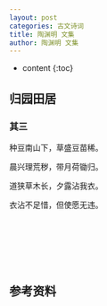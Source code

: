 ```yaml
---
layout: post
categories: 古文诗词
title: 陶渊明 文集
author: 陶渊明 文集
---
```

* content
{:toc}

## 归园田居

### 其三

种豆南山下，草盛豆苗稀。

晨兴理荒秽，带月荷锄归。

道狭草木长，夕露沾我衣。

衣沾不足惜，但使愿无违。 







<br/><br/><br/><br/><br/>
## 参考资料


